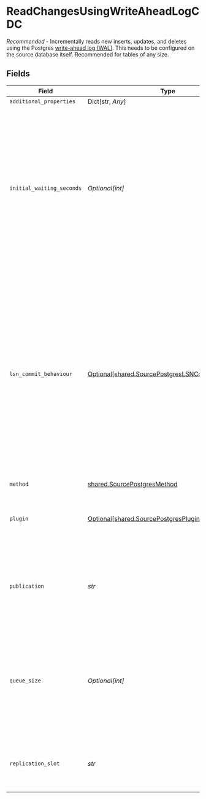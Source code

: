 # ReadChangesUsingWriteAheadLogCDC

<i>Recommended</i> - Incrementally reads new inserts, updates, and deletes using the Postgres <a href="https://docs.airbyte.com/integrations/sources/postgres/#cdc">write-ahead log (WAL)</a>. This needs to be configured on the source database itself. Recommended for tables of any size.


## Fields

| Field                                                                                                                                                                                                                                                                                                                               | Type                                                                                                                                                                                                                                                                                                                                | Required                                                                                                                                                                                                                                                                                                                            | Description                                                                                                                                                                                                                                                                                                                         |
| ----------------------------------------------------------------------------------------------------------------------------------------------------------------------------------------------------------------------------------------------------------------------------------------------------------------------------------- | ----------------------------------------------------------------------------------------------------------------------------------------------------------------------------------------------------------------------------------------------------------------------------------------------------------------------------------- | ----------------------------------------------------------------------------------------------------------------------------------------------------------------------------------------------------------------------------------------------------------------------------------------------------------------------------------- | ----------------------------------------------------------------------------------------------------------------------------------------------------------------------------------------------------------------------------------------------------------------------------------------------------------------------------------- |
| `additional_properties`                                                                                                                                                                                                                                                                                                             | Dict[str, *Any*]                                                                                                                                                                                                                                                                                                                    | :heavy_minus_sign:                                                                                                                                                                                                                                                                                                                  | N/A                                                                                                                                                                                                                                                                                                                                 |
| `initial_waiting_seconds`                                                                                                                                                                                                                                                                                                           | *Optional[int]*                                                                                                                                                                                                                                                                                                                     | :heavy_minus_sign:                                                                                                                                                                                                                                                                                                                  | The amount of time the connector will wait when it launches to determine if there is new data to sync or not. Defaults to 1200 seconds. Valid range: 120 seconds to 2400 seconds. Read about <a href="https://docs.airbyte.com/integrations/sources/postgres#step-5-optional-set-up-initial-waiting-time">initial waiting time</a>. |
| `lsn_commit_behaviour`                                                                                                                                                                                                                                                                                                              | [Optional[shared.SourcePostgresLSNCommitBehaviour]](../../models/shared/sourcepostgreslsncommitbehaviour.md)                                                                                                                                                                                                                        | :heavy_minus_sign:                                                                                                                                                                                                                                                                                                                  | Determines when Airbyte should flush the LSN of processed WAL logs in the source database. `After loading Data in the destination` is default. If `While reading Data` is selected, in case of a downstream failure (while loading data into the destination), next sync would result in a full sync.                               |
| `method`                                                                                                                                                                                                                                                                                                                            | [shared.SourcePostgresMethod](../../models/shared/sourcepostgresmethod.md)                                                                                                                                                                                                                                                          | :heavy_check_mark:                                                                                                                                                                                                                                                                                                                  | N/A                                                                                                                                                                                                                                                                                                                                 |
| `plugin`                                                                                                                                                                                                                                                                                                                            | [Optional[shared.SourcePostgresPlugin]](../../models/shared/sourcepostgresplugin.md)                                                                                                                                                                                                                                                | :heavy_minus_sign:                                                                                                                                                                                                                                                                                                                  | A logical decoding plugin installed on the PostgreSQL server.                                                                                                                                                                                                                                                                       |
| `publication`                                                                                                                                                                                                                                                                                                                       | *str*                                                                                                                                                                                                                                                                                                                               | :heavy_check_mark:                                                                                                                                                                                                                                                                                                                  | A Postgres publication used for consuming changes. Read about <a href="https://docs.airbyte.com/integrations/sources/postgres#step-4-create-publications-and-replication-identities-for-tables">publications and replication identities</a>.                                                                                        |
| `queue_size`                                                                                                                                                                                                                                                                                                                        | *Optional[int]*                                                                                                                                                                                                                                                                                                                     | :heavy_minus_sign:                                                                                                                                                                                                                                                                                                                  | The size of the internal queue. This may interfere with memory consumption and efficiency of the connector, please be careful.                                                                                                                                                                                                      |
| `replication_slot`                                                                                                                                                                                                                                                                                                                  | *str*                                                                                                                                                                                                                                                                                                                               | :heavy_check_mark:                                                                                                                                                                                                                                                                                                                  | A plugin logical replication slot. Read about <a href="https://docs.airbyte.com/integrations/sources/postgres#step-3-create-replication-slot">replication slots</a>.                                                                                                                                                                |